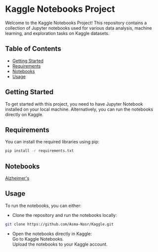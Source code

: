 # Kaggle Notebooks Project
Welcome to the Kaggle Notebooks Project! This repository contains a collection of Jupyter notebooks used for various data analysis, machine learning, and exploration tasks on Kaggle datasets.


## Table of Contents

- [Getting Started](#getting-started)
- [Requirements](#requirements)
- [Notebooks](#Notebooks)
- [Usage](#usage)

## Getting Started

To get started with this project, you need to have Jupyter Notebook installed on your local machine. Alternatively, you can run the notebooks directly on Kaggle.

## Requirements

You can install the required libraries using pip:

```bash
pip install -r requirements.txt
```

## Notebooks

[Alzheimer's](https://github.com/Asma-Nasr/Kaggle/tree/main/Alzheimer's)

## Usage
To run the notebooks, you can either:

- Clone the repository and run the notebooks locally:
```bash
git clone https://github.com/Asma-Nasr/Kaggle.git
```
- Open the notebooks directly in Kaggle: \
Go to Kaggle Notebooks. \
Upload the notebooks to your Kaggle account.
